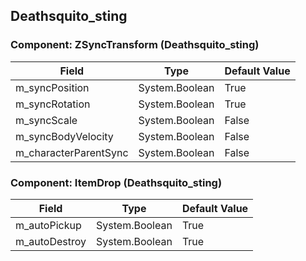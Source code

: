 ## Deathsquito_sting

### Component: ZSyncTransform (Deathsquito_sting)

|Field|Type|Default Value|
|---|---|---|
|m_syncPosition|System.Boolean|True|
|m_syncRotation|System.Boolean|True|
|m_syncScale|System.Boolean|False|
|m_syncBodyVelocity|System.Boolean|False|
|m_characterParentSync|System.Boolean|False|

### Component: ItemDrop (Deathsquito_sting)

|Field|Type|Default Value|
|---|---|---|
|m_autoPickup|System.Boolean|True|
|m_autoDestroy|System.Boolean|True|

